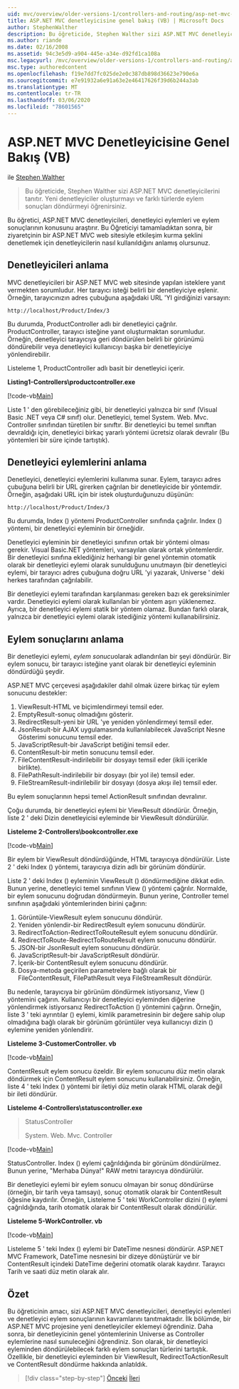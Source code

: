 ```yaml
---
uid: mvc/overview/older-versions-1/controllers-and-routing/asp-net-mvc-controller-overview-vb
title: ASP.NET MVC denetleyicisine genel bakış (VB) | Microsoft Docs
author: StephenWalther
description: Bu öğreticide, Stephen Walther sizi ASP.NET MVC denetleyicilerini tanıtır. Yeni denetleyiciler oluşturmayı ve farklı eylem türlerini geri döndürmeyi öğrenirsiniz...
ms.author: riande
ms.date: 02/16/2008
ms.assetid: 94c3e5d9-a904-445e-a34e-d92fd1ca108a
msc.legacyurl: /mvc/overview/older-versions-1/controllers-and-routing/asp-net-mvc-controller-overview-vb
msc.type: authoredcontent
ms.openlocfilehash: f19e7dd7fc025de2e0c387db898d36623e790e6a
ms.sourcegitcommit: e7e91932a6e91a63e2e46417626f39d6b244a3ab
ms.translationtype: MT
ms.contentlocale: tr-TR
ms.lasthandoff: 03/06/2020
ms.locfileid: "78601565"
---
```

# <a name="aspnet-mvc-controller-overview-vb"></a>ASP.NET MVC Denetleyicisine Genel Bakış (VB)

ile [Stephen Walther](https://github.com/StephenWalther)

> Bu öğreticide, Stephen Walther sizi ASP.NET MVC denetleyicilerini tanıtır. Yeni denetleyiciler oluşturmayı ve farklı türlerde eylem sonuçları döndürmeyi öğrenirsiniz.

Bu öğretici, ASP.NET MVC denetleyicileri, denetleyici eylemleri ve eylem sonuçlarının konusunu araştırır. Bu Öğreticiyi tamamladıktan sonra, bir ziyaretçinin bir ASP.NET MVC web sitesiyle etkileşim kurma şeklini denetlemek için denetleyicilerin nasıl kullanıldığını anlamış olursunuz.

## <a name="understanding-controllers"></a>Denetleyicileri anlama

MVC denetleyicileri bir ASP.NET MVC web sitesinde yapılan isteklere yanıt vermekten sorumludur. Her tarayıcı isteği belirli bir denetleyiciye eşlenir. Örneğin, tarayıcınızın adres çubuğuna aşağıdaki URL 'YI girdiğinizi varsayın:

`http://localhost/Product/Index/3`

Bu durumda, ProductController adlı bir denetleyici çağrılır. ProductController, tarayıcı isteğine yanıt oluşturmaktan sorumludur. Örneğin, denetleyici tarayıcıya geri döndürülen belirli bir görünümü döndürebilir veya denetleyici kullanıcıyı başka bir denetleyiciye yönlendirebilir.

Listeleme 1, ProductController adlı basit bir denetleyici içerir.

**Listing1-Controllers\productcontroller.exe**

[!code-vb[Main](asp-net-mvc-controller-overview-vb/samples/sample1.vb)]

Liste 1 ' den görebileceğiniz gibi, bir denetleyici yalnızca bir sınıf (Visual Basic .NET veya C# sınıf) olur. Denetleyici, temel System. Web. Mvc. Controller sınıfından türetilen bir sınıftır. Bir denetleyici bu temel sınıftan devraldığı için, denetleyici birkaç yararlı yöntemi ücretsiz olarak devralır (Bu yöntemleri bir süre içinde tartıştık).

## <a name="understanding-controller-actions"></a>Denetleyici eylemlerini anlama

Denetleyici, denetleyici eylemlerini kullanıma sunar. Eylem, tarayıcı adres çubuğuna belirli bir URL girerken çağrılan bir denetleyicide bir yöntemdir. Örneğin, aşağıdaki URL için bir istek oluşturduğunuzu düşünün:

`http://localhost/Product/Index/3`

Bu durumda, Index () yöntemi ProductController sınıfında çağrılır. Index () yöntemi, bir denetleyici eyleminin bir örneğidir.

Denetleyici eyleminin bir denetleyici sınıfının ortak bir yöntemi olması gerekir. Visual Basic.NET yöntemleri, varsayılan olarak ortak yöntemlerdir. Bir denetleyici sınıfına eklediğiniz herhangi bir genel yöntemin otomatik olarak bir denetleyici eylemi olarak sunulduğunu unutmayın (bir denetleyici eylemi, bir tarayıcı adres çubuğuna doğru URL 'yi yazarak, Universe ' deki herkes tarafından çağrılabilir.

Bir denetleyici eylemi tarafından karşılanması gereken bazı ek gereksinimler vardır. Denetleyici eylemi olarak kullanılan bir yöntem aşırı yüklenemez. Ayrıca, bir denetleyici eylemi statik bir yöntem olamaz. Bundan farklı olarak, yalnızca bir denetleyici eylemi olarak istediğiniz yöntemi kullanabilirsiniz.

## <a name="understanding-action-results"></a>Eylem sonuçlarını anlama

Bir denetleyici eylemi, *eylem sonucu*olarak adlandırılan bir şeyi döndürür. Bir eylem sonucu, bir tarayıcı isteğine yanıt olarak bir denetleyici eyleminin döndürdüğü şeydir.

ASP.NET MVC çerçevesi aşağıdakiler dahil olmak üzere birkaç tür eylem sonucunu destekler:

1. ViewResult-HTML ve biçimlendirmeyi temsil eder.
2. EmptyResult-sonuç olmadığını gösterir.
3. RedirectResult-yeni bir URL 'ye yeniden yönlendirmeyi temsil eder.
4. JsonResult-bir AJAX uygulamasında kullanılabilecek JavaScript Nesne Gösterimi sonucunu temsil eder.
5. JavaScriptResult-bir JavaScript betiğini temsil eder.
6. ContentResult-bir metin sonucunu temsil eder.
7. FileContentResult-indirilebilir bir dosyayı temsil eder (ikili içerikle birlikte).
8. FilePathResult-indirilebilir bir dosyayı (bir yol ile) temsil eder.
9. FileStreamResult-indirilebilir bir dosyayı (dosya akışı ile) temsil eder.

Bu eylem sonuçlarının hepsi temel ActionResult sınıfından devralınır.

Çoğu durumda, bir denetleyici eylemi bir ViewResult döndürür. Örneğin, liste 2 ' deki Dizin denetleyicisi eyleminde bir ViewResult döndürülür.

**Listeleme 2-Controllers\bookcontroller.exe**

[!code-vb[Main](asp-net-mvc-controller-overview-vb/samples/sample2.vb)]

Bir eylem bir ViewResult döndürdüğünde, HTML tarayıcıya döndürülür. Liste 2 ' deki Index () yöntemi, tarayıcıya dizin adlı bir görünüm döndürür.

Liste 2 ' deki Index () eyleminin ViewResult () döndürmediğine dikkat edin. Bunun yerine, denetleyici temel sınıfının View () yöntemi çağrılır. Normalde, bir eylem sonucunu doğrudan döndürmeyin. Bunun yerine, Controller temel sınıfının aşağıdaki yöntemlerinden birini çağırın:

1. Görüntüle-ViewResult eylem sonucunu döndürür.
2. Yeniden yönlendir-bir RedirectResult eylem sonucunu döndürür.
3. RedirectToAction-RedirectToRouteResult eylem sonucunu döndürür.
4. RedirectToRoute-RedirectToRouteResult eylem sonucunu döndürür.
5. JSON-bir JsonResult eylem sonucunu döndürür.
6. JavaScriptResult-bir JavaScriptResult döndürür.
7. İçerik-bir ContentResult eylem sonucunu döndürür.
8. Dosya-metoda geçirilen parametrelere bağlı olarak bir FileContentResult, FilePathResult veya FileStreamResult döndürür.

Bu nedenle, tarayıcıya bir görünüm döndürmek istiyorsanız, View () yöntemini çağırın. Kullanıcıyı bir denetleyici eyleminden diğerine yönlendirmek istiyorsanız RedirectToAction () yöntemini çağırın. Örneğin, liste 3 ' teki ayrıntılar () eylemi, kimlik parametresinin bir değere sahip olup olmadığına bağlı olarak bir görünüm görüntüler veya kullanıcıyı dizin () eylemine yeniden yönlendirir.

**Listeleme 3-CustomerController. vb**

[!code-vb[Main](asp-net-mvc-controller-overview-vb/samples/sample3.vb)]

ContentResult eylem sonucu özeldir. Bir eylem sonucunu düz metin olarak döndürmek için ContentResult eylem sonucunu kullanabilirsiniz. Örneğin, liste 4 ' teki Index () yöntemi bir iletiyi düz metin olarak HTML olarak değil bir ileti döndürür.

**Listeleme 4-Controllers\statuscontroller.exe**

> StatusController
> 
> 
> System. Web. Mvc. Controller

[!code-vb[Main](asp-net-mvc-controller-overview-vb/samples/sample4.vb)]

StatusController. Index () eylemi çağrıldığında bir görünüm döndürülmez. Bunun yerine, "Merhaba Dünya!" RAW metni tarayıcıya döndürülür.

Bir denetleyici eylemi bir eylem sonucu olmayan bir sonuç döndürürse (örneğin, bir tarih veya tamsayı), sonuç otomatik olarak bir ContentResult öğesine kaydırılır. Örneğin, Listeleme 5 ' teki WorkController dizini () eylemi çağrıldığında, tarih otomatik olarak bir ContentResult olarak döndürülür.

**Listeleme 5-WorkController. vb**

[!code-vb[Main](asp-net-mvc-controller-overview-vb/samples/sample5.vb)]

Listeleme 5 ' teki Index () eylemi bir DateTime nesnesi döndürür. ASP.NET MVC Framework, DateTime nesnesini bir dizeye dönüştürür ve bir ContentResult içindeki DateTime değerini otomatik olarak kaydırır. Tarayıcı Tarih ve saati düz metin olarak alır.

## <a name="summary"></a>Özet

Bu öğreticinin amacı, sizi ASP.NET MVC denetleyicileri, denetleyici eylemleri ve denetleyici eylem sonuçlarının kavramlarını tanıtmaktadır. İlk bölümde, bir ASP.NET MVC projesine yeni denetleyiciler eklemeyi öğrendiniz. Daha sonra, bir denetleyicinin genel yöntemlerinin Universe as Controller eylemlerine nasıl sunuleceğini öğrendiniz. Son olarak, bir denetleyici eyleminden döndürülebilecek farklı eylem sonuçları türlerini tartıştık. Özellikle, bir denetleyici eyleminden bir ViewResult, RedirectToActionResult ve ContentResult döndürme hakkında anlatıldık.

> [!div class="step-by-step"]
> [Önceki](creating-a-custom-route-constraint-cs.md)
> [İleri](creating-custom-routes-vb.md)
